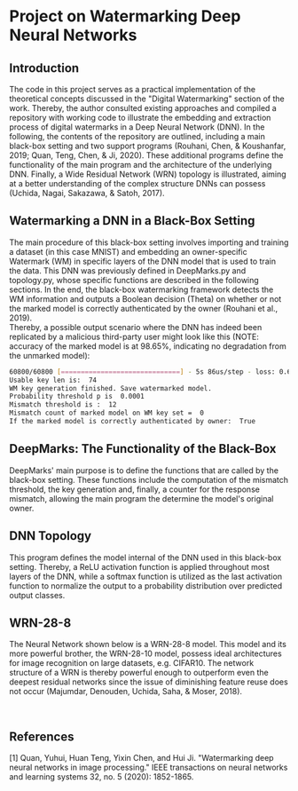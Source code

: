# Project on Watermarking Deep Neural Networks # 


## Introduction
The code in this project serves as a practical implementation of the theoretical concepts discussed in the "Digital Watermarking" section of the work. Thereby, the author consulted existing approaches and compiled a repository with working code to illustrate the embedding and extraction process of digital watermarks in a Deep Neural Network (DNN). In the following, the contents of the repository are outlined, including a main black-box setting and two support programs (Rouhani, Chen, & Koushanfar, 2019; Quan, Teng, Chen, & Ji, 2020). These additional programs define the functionality of the main program and the architecture of the underlying DNN. Finally, a Wide Residual Network (WRN) topology is illustrated, aiming at a better understanding of the complex structure DNNs can possess (Uchida, Nagai, Sakazawa, & Satoh, 2017).

## Watermarking a DNN in a Black-Box Setting
The main procedure of this black-box setting involves importing and training a dataset (in this case MNIST) and embedding an owner-specific Watermark (WM) in specific layers of the DNN model that is used to train the data. This DNN was previously defined in DeepMarks.py and topology.py, whose specific functions are described in the following sections. In the end, the black-box watermarking framework detects the WM information and outputs a Boolean decision (Theta) on whether or not the marked model is correctly authenticated by the owner (Rouhani et al., 2019). <br />
Thereby, a possible output scenario where the DNN has indeed been replicated by a malicious third-party user might look like this (NOTE: accuracy of the marked model is at 98.65%, indicating no degradation from the unmarked model):
```bash
60800/60800 [==============================] - 5s 86us/step - loss: 0.6138 - accuracy: 0.9865 - val_loss: 0.2926 - val_accuracy: 0.9837
Usable key len is:  74
WM key generation finished. Save watermarked model. 
Probability threshold p is  0.0001
Mismatch threshold is :  12
Mismatch count of marked model on WM key set =  0
If the marked model is correctly authenticated by owner:  True
```

## DeepMarks: The Functionality of the Black-Box
DeepMarks' main purpose is to define the functions that are called by the black-box setting. These functions include the computation of the mismatch threshold, the key generation and, finally, a counter for the response mismatch, allowing the main program the determine the model's original owner.

## DNN Topology
This program defines the model internal of the DNN used in this black-box setting. Thereby, a ReLU activation function is applied throughout most layers of the DNN, while a softmax function is utilized as the last activation function to normalize the output to a probability distribution over predicted output classes.

## WRN-28-8
The Neural Network shown below is a WRN-28-8 model. This model and its more powerful brother, the WRN-28-10 model, possess ideal architectures for image recognition on large datasets, e.g. CIFAR10. The network structure of a WRN is thereby powerful enough to outperform even the deepest residual networks since the issue of diminishing feature reuse does not occur (Majumdar, Denouden, Uchida, Saha, & Moser, 2018).

<br />

## References
[1] Quan, Yuhui, Huan Teng, Yixin Chen, and Hui Ji. "Watermarking deep neural networks in image processing." IEEE transactions on neural networks and learning systems 32, no. 5 (2020): 1852-1865.
